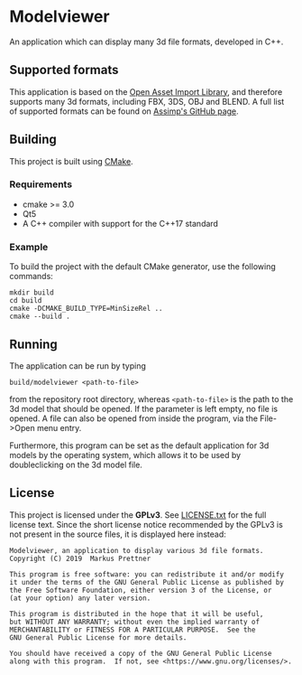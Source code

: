 # Modelviewer

An application which can display many 3d file formats, developed in C++.

## Supported formats

This application is based on the [Open Asset Import Library](https://github.com/assimp/assimp), and therefore supports many 3d formats, including FBX, 3DS, OBJ and BLEND.
A full list of supported formats can be found on [Assimp's GitHub page](https://github.com/assimp/assimp#supported-file-formats).

## Building

This project is built using [CMake](https://cmake.org/).

### Requirements

* cmake >= 3.0
* Qt5
* A C++ compiler with support for the C++17 standard

### Example

To build the project with the default CMake generator, use the following commands:
```
mkdir build
cd build
cmake -DCMAKE_BUILD_TYPE=MinSizeRel ..
cmake --build .
```

## Running

The application can be run by typing
```
build/modelviewer <path-to-file>
```
from the repository root directory, whereas `<path-to-file>` is the path to the 3d model that should be opened.
If the parameter is left empty, no file is opened.
A file can also be opened from inside the program, via the File->Open menu entry.

Furthermore, this program can be set as the default application for 3d models by the operating system, which allows it to be used by doubleclicking on the 3d model file.

## License

This project is licensed under the **GPLv3**.
See [LICENSE.txt](LICENSE.txt) for the full license text.
Since the short license notice recommended by the GPLv3 is not present in the source files, it is displayed here instead:

```
Modelviewer, an application to display various 3d file formats.
Copyright (C) 2019  Markus Prettner

This program is free software: you can redistribute it and/or modify
it under the terms of the GNU General Public License as published by
the Free Software Foundation, either version 3 of the License, or
(at your option) any later version.

This program is distributed in the hope that it will be useful,
but WITHOUT ANY WARRANTY; without even the implied warranty of
MERCHANTABILITY or FITNESS FOR A PARTICULAR PURPOSE.  See the
GNU General Public License for more details.

You should have received a copy of the GNU General Public License
along with this program.  If not, see <https://www.gnu.org/licenses/>.
```
